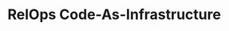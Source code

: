 # RelOps Code-As-Infrastructure


<!-- BEGINNING OF PRE-COMMIT-TERRAFORM DOCS HOOK -->

<!-- END OF PRE-COMMIT-TERRAFORM DOCS HOOK -->
